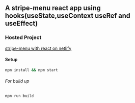 
## A stripe-menu react app using hooks(useState,useContext useRef and useEffect)
### Hosted Project

[stripe-menu with react on netlify](https://stripe-menu-with-react-hb27.netlify.app/)

#### Setup

```bash
npm install && npm start
```
###### For build up
```bash
npm run build
```






